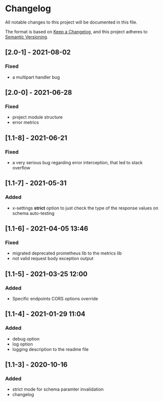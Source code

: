 # Changelog

All notable changes to this project will be documented in this file.

The format is based on [Keep a Changelog](https://keepachangelog.com/en/1.0.0/),
and this project adheres to [Semantic Versioning](https://semver.org/spec/v2.0.0.html).

## \[2.0-1\] - 2021-08-02

### Fixed
- a multipart handler bug

## \[2.0-0\] - 2021-06-28

### Fixed
- project module structure
- error metrics

## \[1.1-8\] - 2021-06-21

### Fixed
- a very serious bug regarding error interception, that led to stack overflow

## \[1.1-7\] - 2021-05-31

### Added
- x-settings **strict** option to just check the type of the response values on schema auto-testing

## \[1.1-6\] - 2021-04-05 13:46

### Fixed
- migrated deprecated prometheus lib to the metrics lib
- not valid request body exception output

## \[1.1-5\] - 2021-03-25 12:00

### Added 
- Specific endpoints CORS options override

## \[1.1-4\] - 2021-01-29 11:04

### Added

- debug option
- log option
- logging description to the readme file

## \[1.1-3\] - 2020-10-16

### Added

- strict mode for schema paramter invalidation
- changelog
